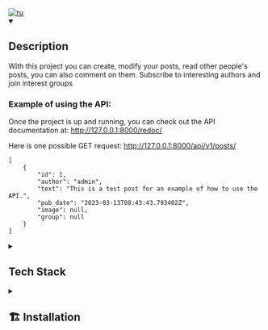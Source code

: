<div><a href="https://github.com/VadDovgopol774/api_final_yatube/blob/main/README-rus.md" ><img alt="ru" src="https://img.shields.io/badge/%D0%B2%D0%B5%D1%80%D1%81%D0%B8%D1%8F-%D0%BD%D0%B0%20%D1%80%D1%83%D1%81%D1%81%D0%BA%D0%BE%D0%BC-white"/></a></div>
<details open><summary><h2> Description</h2></summary>

With this project you can create, modify your posts, read other people's posts, you can also comment on them. Subscribe to interesting authors and join interest groups

### Example of using the API:
Once the project is up and running, you can check out the API documentation at: http://127.0.0.1:8000/redoc/

Here is one possible GET request:
http://127.0.0.1:8000/api/v1/posts/

```
[
    {
        "id": 1,
        "author": "admin",
        "text": "This is a test post for an example of how to use the API.",
        "pub_date": "2023-03-13T08:43:43.793402Z",
        "image": null,
        "group": null
    }
]
```
</details>

<details><summary><h2>Tech Stack</h2></summary>
<img src="https://img.shields.io/badge/Python-%2314354c.svg?logo=Python&logoColor=white&style=flat" alt="Python" /> <img src="https://img.shields.io/badge/Django-%23092e20.svg?logo=django&logoColor=white&style=flat" alt="Django" /> <img src="https://img.shields.io/badge/Django-REST-ff1709?style=flat&logo=django&logoColor=white&color=ff1709&labelColor=gray" alt="DRF" />  <img src="https://img.shields.io/badge/JWT-000000?style=flat&logo=JSON%20web%20tokens&logoColor=white" alt="JWT" /> <img src="https://img.shields.io/badge/SQLite-07405E?style=flat&logo=sqlite&logoColor=white" alt="SQLite" />
</details>
<details><summary><h2>🏗️ Installation</h2></summary>
Clone the repository and go to it on the command line:

```
git clone https://github.com/VadDovgopol774/api_final_yatube.git
```

Create and activate a virtual environment:

```
python3 -m venv venv
```

* If you have Linux/macOS

    ```
    source venv/bin/activate
    ```

* If you have windows

    ```
    source venv/Scripts/activate
    ```

```
python3 -m pip install --upgrade pip
```

Install dependencies from the requirements.txt file:

```
pip install -r requirements.txt
```

Perform migrations:

```
python3 manage.py migrate
```

Run the project:

```
python3 manage.py runserver
```
</details>
